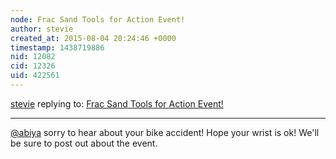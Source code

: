 ```yaml
---
node: Frac Sand Tools for Action Event! 
author: stevie
created_at: 2015-08-04 20:24:46 +0000
timestamp: 1438719886
nid: 12082
cid: 12326
uid: 422561
---
```




[stevie](../profile/stevie) replying to: [Frac Sand Tools for Action Event! ](../notes/stevie/07-20-2015/frac-sand-tools-for-action-event)

----
[@abiya](/profile/abiya) sorry to hear about your bike accident! Hope your wrist is ok! We'll be sure to post out about the event.